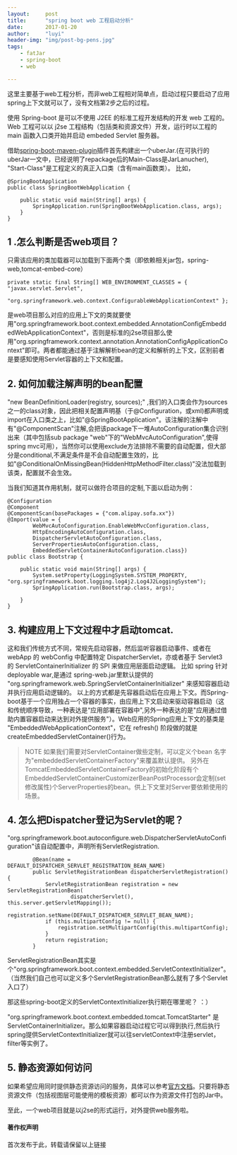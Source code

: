 ```yaml
---
layout:     post
title:      "spring boot web 工程启动分析"
date:       2017-01-20
author:     "luyi"
header-img: "img/post-bg-pens.jpg"
tags:
    - fatJar
    - spring-boot
    - web

---
```


这里主要基于web工程分析，而非web工程相对简单点，启动过程只要启动了应用spring上下文就可以了，没有文档第2步之后的过程。

使用 Spring-boot 是可以不使用 J2EE 的标准工程开发结构的开发 web 工程的。Web 工程可以以 j2se 工程结构（包括类和资源文件）开发，运行时以工程的 main 函数入口类开始并启动 embeded Servlet 服务器。

借助[spring-boot-maven-plugin](http://docs.spring.io/spring-boot/docs/1.3.1.RELEASE/maven-plugin/examples/run-profiles.html)插件首先构建出一个uberJar.(在可执行的uberJar一文中，已经说明了repackage后的Main-Class是JarLanucher), "Start-Class"是工程定义的真正入口类（含有main函数类）。
比如，

```
@SpringBootApplication
public class SpringBootWebApplication {

    public static void main(String[] args) {
        SpringApplication.run(SpringBootWebApplication.class, args);
    }
}
```
## 1 .怎么判断是否web项目？

只需该应用的类加载器可以加载到下面两个类（即依赖相关jar包，spring-web,tomcat-embed-core）

```
private static final String[] WEB_ENVIRONMENT_CLASSES = { "javax.servlet.Servlet",
			"org.springframework.web.context.ConfigurableWebApplicationContext" };
```
是web项目那么对应的应用上下文的类就要使用"org.springframework.boot.context.embedded.AnnotationConfigEmbeddedWebApplicationContext"，否则是标准的j2se项目那么使用"org.springframework.context.annotation.AnnotationConfigApplicationContext"即可。两者都能通过基于注解解析bean的定义和解析的上下文，区别前者是要感知使用Servlet容器的上下文和配置。

## 2. 如何加载注解声明的bean配置

   "new BeanDefinitionLoader(registry, sources);" ,我们的入口类会作为sources之一的class对象，因此把相关配置声明基（于@Configuration，或xml)都声明或import在入口类之上，比如"@SpringBootApplication"。该注解的注解中有"@ComponentScan"注解,会把该package下一堆AutoConfiguration集合识别出来（其中包括sub package "web"下的"WebMvcAutoConfiguration",使得spring mvc可用），当然你可以使用exclude方法排除不需要的自动配置，但大部分是conditional,不满足条件是不会自动配置生效的，比如"@ConditionalOnMissingBean(HiddenHttpMethodFilter.class)"没法加载到该类，配置就不会生效。

当我们知道其作用机制，就可以做符合项目的定制,下面以启动为例：

```
@Configuration
@Component
@ComponentScan(basePackages = {"com.alipay.sofa.xx"})
@Import(value = {
        WebMvcAutoConfiguration.EnableWebMvcConfiguration.class,
        HttpEncodingAutoConfiguration.class,
        DispatcherServletAutoConfiguration.class,
        ServerPropertiesAutoConfiguration.class,
        EmbeddedServletContainerAutoConfiguration.class})
public class Bootstrap {

    public static void main(String[] args) {
        System.setProperty(LoggingSystem.SYSTEM_PROPERTY, "org.springframework.boot.logging.log4j2.Log4J2LoggingSystem");
        SpringApplication.run(Bootstrap.class, args);

    }
}
```
## 3. 构建应用上下文过程中才启动tomcat.

这和我们传统方式不同，常规先启动容器，然后监听容器启动事件、或者在 webApp 的 webConfig 中配置特定 DispatcherServlet，亦或者基于 Servlet3 的 ServletContainerInitializer 的 SPI 来做应用层面启动逻辑。 比如 spring 针对 deployable war,是通过 spring-web.jar里默认提供的 "org.springframework.web.SpringServletContainerInitializer" 来感知容器启动并执行应用启动逻辑的。 以上的方式都是先容器启动后在应用上下文。而Spring-boot基于一个应用独占一个容器的事实，由应用上下文启动来驱动容器启动（这和传统顺序导致，一种表达是“应用部署在容器中",另外一种表达的是"应用通过借助内置容器启动来达到对外提供服务"）。Web应用的Spring应用上下文的基类是 "EmbeddedWebApplicationContext"，它在 refresh() 阶段做的就是 createEmbeddedServletContainer()行为。

> NOTE
>如果我们需要对ServletContainer做些定制，可以定义个bean 名字为"embeddedServletContainerFactory"来覆盖默认提供。
>另外在TomcatEmbeddedServletContainerFactory的初始化阶段有个EmbeddedServletContainerCustomizerBeanPostProcessor会定制(set修改属性)个ServerProperties的bean。供上下文里对Server要依赖使用的场景。

## 4. 怎么把Dispatcher登记为Servlet的呢？

"org.springframework.boot.autoconfigure.web.DispatcherServletAutoConfiguration"该自动配置中，声明所有ServletRegistration.

```
		@Bean(name = DEFAULT_DISPATCHER_SERVLET_REGISTRATION_BEAN_NAME)
		public ServletRegistrationBean dispatcherServletRegistration() {
			ServletRegistrationBean registration = new ServletRegistrationBean(
					dispatcherServlet(), this.server.getServletMapping());
			registration.setName(DEFAULT_DISPATCHER_SERVLET_BEAN_NAME);
			if (this.multipartConfig != null) {
				registration.setMultipartConfig(this.multipartConfig);
			}
			return registration;
		}
```
ServletRegistrationBean其实是个"org.springframework.boot.context.embedded.ServletContextInitializer"。（当然我们自己也可以定义多个ServletRegistrationBean那么就有了多个Servlet入口了）

那这些spring-boot定义的ServletContextInitializer执行期在哪里呢？ ：）

"org.springframework.boot.context.embedded.tomcat.TomcatStarter" 是ServletContainerInitializer。那么如果容器启动过程它可以得到执行,然后执行spring提供ServletContextInitializer就可以往servletContext中注册servlet，filter等实例了。

## 5. 静态资源如何访问

如果希望应用同时提供静态资源访问的服务，具体可以参考[官方文档](http://docs.spring.io/spring-boot/docs/current/reference/html/boot-features-developing-web-applications.html#boot-features-spring-mvc-static-content)。只要将静态资源文件（包括视图层可能使用的模板资源）都可以作为资源文件打包的Jar中。

至此，一个web项目就是以j2se的形式运行，对外提供web服务啦。


#### 著作权声明

首次发布于此，转载请保留以上链接
